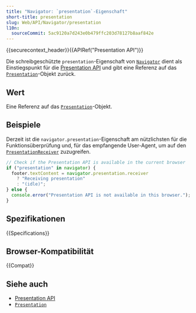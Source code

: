 ```yaml
---
title: "Navigator: `presentation`-Eigenschaft"
short-title: presentation
slug: Web/API/Navigator/presentation
l10n:
  sourceCommit: 5ac9120a7d243e0b479ffc203d78127b8aaf842e
---
```


{{securecontext_header}}{{APIRef("Presentation API")}}

Die schreibgeschützte `presentation`-Eigenschaft von [`Navigator`](/de/docs/Web/API/Navigator) dient als Einstiegspunkt für die [Presentation API](/de/docs/Web/API/Presentation_API) und gibt eine Referenz auf das [`Presentation`](/de/docs/Web/API/Presentation)-Objekt zurück.

## Wert

Eine Referenz auf das [`Presentation`](/de/docs/Web/API/Presentation)-Objekt.

## Beispiele

Derzeit ist die `navigator.presentation`-Eigenschaft am nützlichsten für die Funktionsüberprüfung und, für das empfangende User-Agent, um auf den [`PresentationReceiver`](/de/docs/Web/API/PresentationReceiver) zuzugreifen.

```js
// Check if the Presentation API is available in the current browser
if ("presentation" in navigator) {
  footer.textContent = navigator.presentation.receiver
    ? "Receiving presentation"
    : "(idle)";
} else {
  console.error("Presentation API is not available in this browser.");
}
```

## Spezifikationen

{{Specifications}}

## Browser-Kompatibilität

{{Compat}}

## Siehe auch

- [Presentation API](/de/docs/Web/API/Presentation_API)
- [`Presentation`](/de/docs/Web/API/Presentation)
